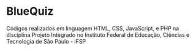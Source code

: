# BlueQuiz

Códigos realizados em linguagem HTML, CSS, JavaScript, e PHP na disciplina Projeto Integrado no Instituto Federal de Educação, Ciências e Tecnologia de São Paulo - IFSP
